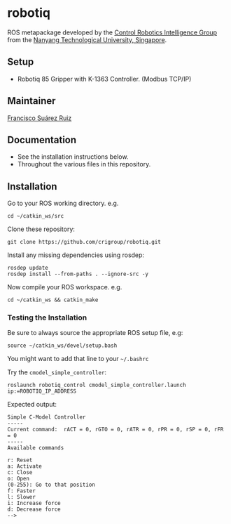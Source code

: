 # robotiq

ROS metapackage developed by the [Control Robotics Intelligence Group](http://www.ntu.edu.sg/home/cuong/) from the [Nanyang Technological University, Singapore](http://www.ntu.edu.sg).

## Setup

  * Robotiq 85 Gripper with K-1363 Controller. (Modbus TCP/IP)


## Maintainer

[Francisco Suárez Ruiz](fsuarez6.github.io)

## Documentation

  * See the installation instructions below.
  * Throughout the various files in this repository.

## Installation

Go to your ROS working directory. e.g.
```{bash}
cd ~/catkin_ws/src
```

Clone these repository:
```{bash}
git clone https://github.com/crigroup/robotiq.git
```

Install any missing dependencies using rosdep:
```{bash}
rosdep update
rosdep install --from-paths . --ignore-src -y
```

Now compile your ROS workspace. e.g.
```{bash}
cd ~/catkin_ws && catkin_make
```

### Testing the Installation

Be sure to always source the appropriate ROS setup file, e.g:
```{bash}
source ~/catkin_ws/devel/setup.bash
```
You might want to add that line to your `~/.bashrc`

Try the `cmodel_simple_controller`:
```{bash}
roslaunch robotiq_control cmodel_simple_controller.launch ip:=ROBOTIQ_IP_ADDRESS
```
Expected output:
```
Simple C-Model Controller
-----
Current command:  rACT = 0, rGTO = 0, rATR = 0, rPR = 0, rSP = 0, rFR = 0
-----
Available commands

r: Reset
a: Activate
c: Close
o: Open
(0-255): Go to that position
f: Faster
l: Slower
i: Increase force
d: Decrease force
-->
```
